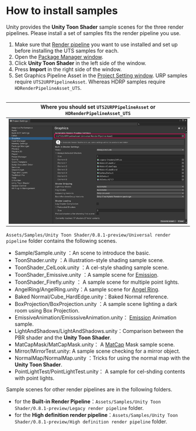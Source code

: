 # How to install samples

Unity provides  the **Unity Toon Shader** sample scenes for the three render pipelines. Please install a set of samples fits the render pipeline you use.

1. Make sure that [Render pipeline](https://docs.unity3d.com/2022.2/Documentation/Manual/render-pipelines.html) you want to use installed and set up before installing the UTS samples for each. 
1. Open the [Package Manager window](https://docs.unity3d.com/2022.2/Documentation/Manual/Packages.html).
1. Click **Unity Toon Shader** in the left side of the window.
1. Press **Import** in the right side of the window.
1. Set Graphics Pipeline Asset in the [Project Setting window](#https://docs.unity3d.com/2022.2/Documentation/Manual/comp-ManagerGroup.html).  URP samples require `UTS2URPPipelineAsset`. Whereas HDRP samples require  `HDRenderPipelineAsset_UTS`.
<br/><br/>

| Where you should set `UTS2URPPipelineAsset` or `HDRenderPipelineAsset_UTS` |
| -- |
| <img src="images/UtsProjectSettingsWindow.png">|


 `Assets/Samples/Unity Toon Shader/0.8.1-preview/Universal render pipeline` folder contains the following scenes.

* Sample/Sample.unity        ：An scene to introduce the basic.  
* ToonShader.unity            ：A illustration-style shading sample scene.  
* ToonShader_CelLook.unity    ：A cel-style shading sample scene.  
* ToonShader_Emissive.unity    ：A sample scene for [Emission](Emission.md).  
* ToonShader_Firefly.unity    ： A sample scene for multiple point lights.  
* AngelRing/AngelRing.unity：A sample scene for [Angel Ring](AngelRing.md).
* Baked Normal/Cube_HardEdge.unity：Baked Normal reference.  
* BoxProjection/BoxProjection.unity        ：A sample scene lighting a dark room using Box Projection.  
* EmissiveAnimation/EmisssiveAnimation.unity： [Emission](Emission.md) Animation sample.  
* LightAndShadows/LightAndShadows.unity：Comparison between the PBR shader and the **Unity Toon Shader**.  
* MatCapMask/MatCapMask.unity： A [MatCap](MatCap.md) Mask sample scene.  
* Mirror/MirrorTest.unity: A sample scene checking for a mirror object.  
* NormalMap/NormalMap.unity    ：Tricks for using the normal map with the **Unity Toon Shader**.  
* PointLightTest/PointLightTest.unity： A sample for cel-shding contents with point lights.  

 
Sample scenes for other render pipelines are in the following folders.  
* for the **Built-in Render Pipeline**：`Assets/Samples/Unity Toon Shader/0.8.1-preview/Legacy render pipeline` folder. 
* for the **High definition render pipeline**：`Assets/Samples/Unity Toon Shader/0.8.1-preview/High definition render pipeline` folder.